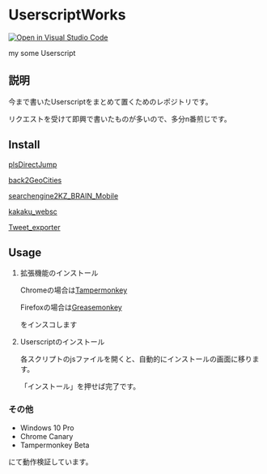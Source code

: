 # UserscriptWorks

[![Open in Visual Studio Code](https://open.vscode.dev/badges/open-in-vscode.svg)](https://open.vscode.dev/PC-CNT/UserscriptWorks)

my some Userscript

## 説明

今まで書いたUserscriptをまとめて置くためのレポジトリです。

リクエストを受けて即興で書いたものが多いので、多分n番煎じです。

## Install

[plsDirectJump](https://github.com/PC-CNT/UserscriptWorks/raw/main/plsDirectJump/plsDirectJump.user.js)

[back2GeoCities](https://github.com/PC-CNT/UserscriptWorks/raw/main/back2GeoCities/back2GeoCities.user.js)

[searchengine2KZ_BRAIN_Mobile](https://github.com/PC-CNT/UserscriptWorks/raw/main/searchengine2KZ_BRAIN_Mobile/searchengine2KZ_BRAIN_Mobile.user.js)

[kakaku_websc](https://github.com/PC-CNT/UserscriptWorks/raw/main/kakaku_websc/kakaku_websc.user.js)

[Tweet_exporter](https://github.com/PC-CNT/UserscriptWorks/raw/alpha/Tweet_exporter/Tweet_exporter.user.js)

## Usage

1. 拡張機能のインストール

    Chromeの場合は[Tampermonkey](https://www.tampermonkey.net/ "Tampermonkey")

    Firefoxの場合は[Greasemonkey](https://addons.mozilla.org/ja/firefox/addon/greasemonkey/ "Greasemonkey")

    をインスコします

2. Userscriptのインストール

    各スクリプトのjsファイルを開くと、自動的にインストールの画面に移ります。

    「インストール」を押せば完了です。

### その他

- Windows 10 Pro
- Chrome Canary
- Tampermonkey Beta

にて動作検証しています。
